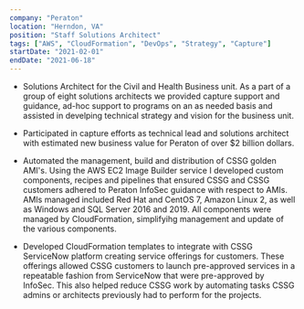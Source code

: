 ```yaml
---
company: "Peraton"
location: "Herndon, VA"
position: "Staff Solutions Architect"
tags: ["AWS", "CloudFormation", "DevOps", "Strategy", "Capture"]
startDate: "2021-02-01"
endDate: "2021-06-18"
---
```


* Solutions Architect for the Civil and Health Business unit. As a part of a group of eight solutions architects we provided capture support and guidance, ad-hoc support to programs on an as needed basis and assisted in develping technical strategy and vision for the business unit.</p>

* Participated in capture efforts as technical lead and solutions architect with estimated new business value for Peraton of over $2 billion dollars.</p>

* Automated the management, build and distribution of CSSG golden AMI's. Using the AWS EC2 Image Builder service I developed custom components, recipes and pipelines that ensured CSSG and CSSG customers adhered to Peraton InfoSec guidance with respect to AMIs. AMIs managed included Red Hat and CentOS 7, Amazon Linux 2, as well as Windows and SQL Server 2016 and 2019. All components were managed by CloudFormation, simplifyihg management and update of the various components.</p>

* Developed CloudFormation templates to integrate with CSSG ServiceNow platform creating service offerings for customers. These offerings allowed CSSG customers to launch pre-approved services in a repeatable fashion from ServiceNow that were pre-approved by InfoSec. This also helped reduce CSSG work by automating tasks CSSG admins or architects previously had to perform for the projects.</p>
